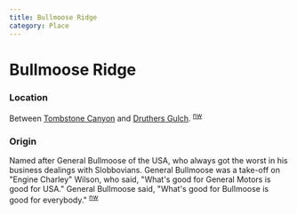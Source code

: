 ```yaml
---
title: Bullmoose Ridge
category: Place
---
```

# Bullmoose Ridge
### Location

Between [Tombstone Canyon](/Area/Tombstone-Canyon) and [Druthers Gulch](/Area/Druthers-Gulch). <sup>[nw][]</sup>

### Origin

Named after General Bullmoose of the USA, who always got the worst in his business dealings with Slobbovians. General Bullmoose was a take-off on "Engine Charley" Wilson, who said, "What's good for General Motors is good for USA." General Bullmoose said, "What's good for Bullmoose is good for everybody." <sup>[nw][]</sup>


[nw]: Names-Walt "Meany Names by Walter Little, 1984"

